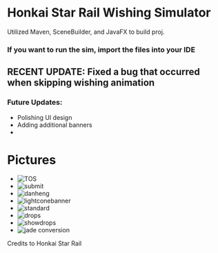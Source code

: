 # Honkai Star Rail Wishing Simulator
Utilized Maven, SceneBuilder, and JavaFX to build proj.  
### If you want to run the sim, import the files into your IDE 

## RECENT UPDATE: Fixed a bug that occurred when skipping wishing animation

### Future Updates:
- Polishing UI design
- Adding additional banners
- 
# Pictures 
- ![TOS](https://github.com/darrencodes0/HSR-Wishing-Simulator/assets/126924973/19b96048-ab51-4b8f-bb10-d0f4b469b166)
- ![submit](https://github.com/darrencodes0/HSR-Wishing-Simulator/assets/126924973/075b20b2-ea14-4025-862b-6093d991f1e8)
- ![danheng](https://github.com/darrencodes0/HSR-Wishing-Simulator/assets/126924973/ccf26cb2-ec98-43f4-99d1-9d01ff5eaef7)
- ![lightconebanner](https://github.com/darrencodes0/HSR-Wishing-Simulator/assets/126924973/b84de7e8-fcbd-4d69-bc52-f73c48086d76)  
- ![standard](https://github.com/darrencodes0/HSR-Wishing-Simulator/assets/126924973/da6fd3b3-504e-49fa-825e-a0485e014742)  
- ![drops](https://github.com/darrencodes0/HSR-Wishing-Simulator/assets/126924973/e9378b20-7e2e-482e-be52-b040dffd33cc)  
- ![showdrops](https://github.com/darrencodes0/HSR-Wishing-Simulator/assets/126924973/a22310d9-684d-47ee-b6c9-1be52522b6ee)  
- ![jade conversion](https://github.com/darrencodes0/HSR-Wishing-Simulator/assets/126924973/2c543a58-33ad-41c8-9422-83aa9bb494ef)  

Credits to Honkai Star Rail
